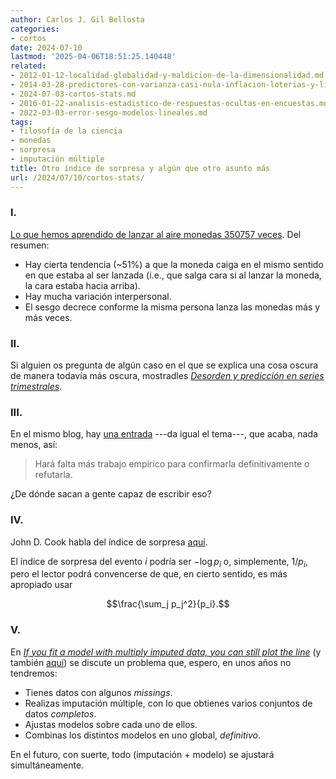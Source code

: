 ```yaml
---
author: Carlos J. Gil Bellosta
categories:
- cortos
date: 2024-07-10
lastmod: '2025-04-06T18:51:25.140448'
related:
- 2012-01-12-localidad-globalidad-y-maldicion-de-la-dimensionalidad.md
- 2014-03-28-predictores-con-varianza-casi-nula-inflacion-loterias-y-linea-de-comandos.md
- 2024-07-03-cortos-stats.md
- 2016-01-22-analisis-estadistico-de-respuestas-ocultas-en-encuestas.md
- 2022-03-03-error-sesgo-modelos-lineales.md
tags:
- filosofía de la ciencia
- monedas
- sorpresa
- imputación múltiple
title: Otro índice de sorpresa y algún que otro asunto más
url: /2024/07/10/cortos-stats/
---
```


### I.

[Lo que hemos aprendido de lanzar al aire monedas 350757 veces](https://arxiv.org/abs/2310.04153). Del resumen:
- Hay cierta tendencia (~51%) a que la moneda caiga en el mismo sentido en que estaba al ser lanzada (i.e., que salga cara si al lanzar la moneda, la cara estaba hacia arriba).
- Hay mucha variación interpersonal.
- El sesgo decrece conforme la misma persona lanza las monedas más y más veces.


### II.

Si alguien os pregunta de algún caso en el que se explica una cosa oscura de manera todavía más oscura, mostradles [_Desorden y predicción en series trimestrales_](https://nadaesgratis.es/manu-hidalgo/desorden-y-prediccion-en-series-trimestrales).


### III.

En el mismo blog, hay [una entrada](https://nadaesgratis.es/admin/afecta-la-politica-monetaria-al-tipo-de-interes-natural) ---da igual el tema---, que acaba, nada menos, así:

> Hará falta más trabajo empírico para confirmarla definitivamente o refutarla.

¿De dónde sacan a gente capaz de escribir eso?


### IV.

John D. Cook habla del índice de sorpresa
[aquí](https://www.johndcook.com/blog/2024/03/08/surprise-index/).

El índice de sorpresa del evento $i$ podría ser $-\log p_i$ o, simplemente,
$1 / p_i,$
pero el lector podrá convencerse de que, en cierto sentido, es más apropiado usar

$$\frac{\sum_j p_j^2}{p_i}.$$

### V.

En
[_If you fit a model with multiply imputed data, you can still plot the line_](https://solomonkurz.netlify.app/blog/2021-10-21-if-you-fit-a-model-with-multiply-imputed-data-you-can-still-plot-the-line/)
(y también [aquí](https://statmodeling.stat.columbia.edu/2024/05/03/combining-multiply-imputed-datasets-never-easy/))
se discute un problema que, espero, en unos años no tendremos:
- Tienes datos con algunos _missings_.
- Realizas imputación múltiple, con lo que obtienes varios conjuntos de datos _completos_.
- Ajustas modelos sobre cada uno de ellos.
- Combinas los distintos modelos en uno global, _definitivo_.

En el futuro, con suerte, todo (imputación + modelo) se ajustará simultáneamente.